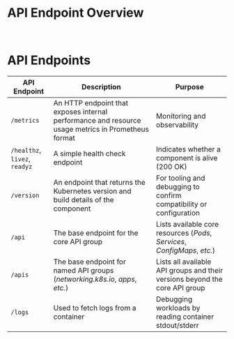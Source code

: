 # API Endpoint Overview

<br>

# API Endpoints

| API Endpoint | Description | Purpose |
| --- | --- | --- |
| `/metrics` | An HTTP endpoint that exposes internal performance and resource usage metrics in Prometheus format | Monitoring and observability |
| `/healthz`, `livez`, `readyz` | A simple health check endpoint | Indicates whether a component is alive (200 OK) |
| `/version` | An endpoint that returns the Kubernetes version and build details of the component | For tooling and debugging to confirm compatibility or configuration |
| `/api` | The base endpoint for the core API group | Lists available core resources (*Pods*, *Services*, *ConfigMaps*, *etc.*) |
| `/apis` | The base endpoint for named API groups (*networking.k8s.io*, *apps*, *etc.*) | Lists all available API groups and their versions beyond the core API group |
| `/logs` | Used to fetch logs from a container | Debugging workloads by reading container stdout/stderr |
